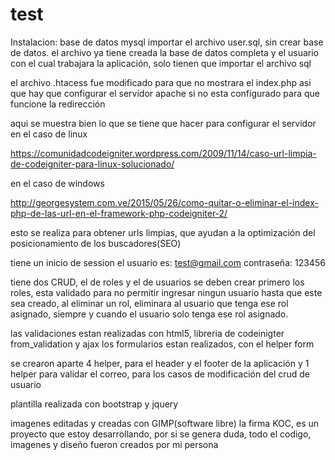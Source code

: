 # test
Instalacion:
base de datos mysql
importar el archivo user.sql, sin crear base de datos.
el archivo ya tiene creada la base de datos completa y el usuario con el cual trabajara la aplicación, solo tienen que importar el archivo sql

el archivo .htacess fue modificado para que no mostrara el index.php asi que hay que configurar el servidor apache si no esta configurado para que funcione la redirección 

aqui se muestra bien lo que se tiene que hacer para configurar el servidor en el caso de linux

https://comunidadcodeigniter.wordpress.com/2009/11/14/caso-url-limpia-de-codeigniter-para-linux-solucionado/

en el caso de windows 

http://georgesystem.com.ve/2015/05/26/como-quitar-o-eliminar-el-index-php-de-las-url-en-el-framework-php-codeigniter-2/

esto se realiza para obtener urls limpias, que ayudan a la optimización del posicionamiento de los buscadores(SEO)

tiene un inicio de session
el usuario es: test@gmail.com
contraseña: 123456

tiene dos CRUD, el de roles y el de usuarios
se deben crear primero los roles, esta validado para no permitir ingresar ningun usuario hasta que este sea creado, al eliminar un rol, eliminara al usuario que tenga ese rol asignado, siempre y cuando el usuario solo tenga ese rol asignado.

las validaciones estan realizadas con html5, libreria de codeinigter from_validation y ajax
los formularios estan realizados, con el helper form

se crearon aparte 4 helper, para el header y el footer de la aplicación
y 1 helper para validar el correo, para los casos de modificación del crud de usuario

plantilla realizada con bootstrap y jquery

imagenes editadas y creadas con GIMP(software libre)
la firma KOC, es un proyecto que estoy desarrollando, por si se genera duda, todo el codigo, imagenes y diseño fueron creados por mi persona
